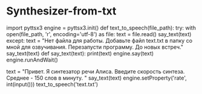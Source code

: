 # Synthesizer-from-txt
import pyttsx3
engine = pyttsx3.init()
def text_to_speech(file_path):
    try:
        with open(file_path, 'r', encoding='utf-8') as file:
            text = file.read()
            say_text(text)
    except:
        text = "Нет файла для работы. Добавьте файл text.txt в папку со мной для озвучивания. Перезапусти программу. До новых встреч."
        say_text(text)
def say_text(text):
    print(text)
    engine.say(text)
    engine.runAndWait()

text = "Привет. Я синтезатор речи Алиса. Введите скорость синтеза. Среднее - 150 слов в минуту. "
say_text(text)
engine.setProperty('rate', int(input()))
text_to_speech('text.txt')

